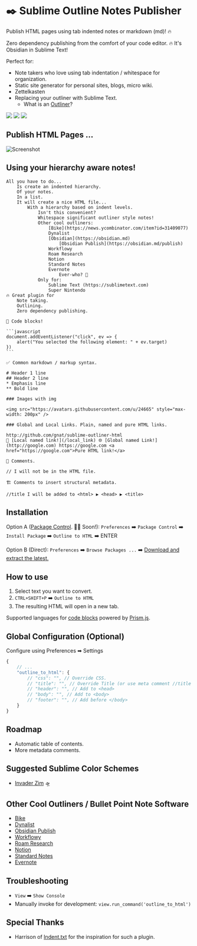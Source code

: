# ✒️ Sublime Outline Notes Publisher
Publish HTML pages using tab indented notes or markdown (md)! 🔥

Zero dependency publishing from the comfort of your code editor. 🔥 It's Obsidian in Sublime Text!

Perfect for:

* Note takers who love using tab indentation / whitespace for organization.
* Static site generator for personal sites, blogs, micro wiki.
* Zettelkasten
* Replacing your outliner with Sublime Text.
  * What is an [Outliner](https://en.wikipedia.org/wiki/Outliner)?

<a href="https://github.com/gnat/sublime-outline-notes-publisher/tags">
    <img src="https://img.shields.io/github/v/tag/gnat/sublime-outline-notes-publisher?label=release&style=for-the-badge&color=%230288D1" /></a>
<a href="https://packagecontrol.io/packages/Outline%20Notes%20Publisher">
    <img src="https://img.shields.io/packagecontrol/dt/Outline%20Notes%20Publisher?style=for-the-badge&color=%2315b713" /></a>
<a href="https://www.sublimetext.com/">
    <img src="https://img.shields.io/badge/Only%20For-Sublime-ff9800?logo=sublime%20text&style=for-the-badge" /></a>

## Publish HTML Pages ...

![Screenshot](https://user-images.githubusercontent.com/24665/169327275-2b53060d-22ce-40b5-90d1-10c5399d81c2.png)

## Using your hierarchy aware notes!

````
All you have to do...
    Is create an indented hierarchy.
    Of your notes.
    In a list.
    It will create a nice HTML file...
        With a hierarchy based on indent levels.
            Isn't this convenient?
            Whitespace significant outliner style notes!
            Other cool outliners:
                [Bike](https://news.ycombinator.com/item?id=31409077)
                Dynalist
                [Obsidian](https://obsidian.md)
                    [Obsidian Publish](https://obsidian.md/publish)
                Workflowy
                Roam Research
                Notion
                Standard Notes
                Evernote
                    Ever-who? 🐘
            Only for:
                Sublime Text (https://sublimetext.com)
                Super Nintendo
🔥 Great plugin for
    Note taking.
    Outlining.
    Zero dependency publishing.

🚧 Code blocks!

```javascript
document.addEventListener("click", ev => {
    alert("You selected the following element: " + ev.target)
})
```

✅ Common markdown / markup syntax.

# Header 1 line
## Header 2 line
* Emphasis line
** Bold line

### Images with img

<img src="https://avatars.githubusercontent.com/u/24665" style="max-width: 200px" />

### Global and Local Links. Plain, named and pure HTML links.

http://github.com/gnat/sublime-outliner-html
🔗 [Local named link!](/local_link) 🌐 [Global named Link!](http://google.com) https://google.com <a href="https://google.com">Pure HTML link!</a>

💬 Comments.

// I will not be in the HTML file.

🏗️ Comments to insert structural metadata.

//title I will be added to <html> ▶️ <head> ▶️ <title>
````

## Installation

Option A ([Package Control](https://github.com/wbond/package_control_channel/pull/8542). 🙏🏻 Soon!): `Preferences` ➡️ `Package Control` ➡️ `Install Package` ➡️ `Outline to HTML` ➡️ ENTER

Option B (Direct): `Preferences` ➡️ `Browse Packages ...` ➡️ [Download and extract the latest.](https://github.com/gnat/sublime-outline-notes-publisher/archive/refs/heads/main.zip)


## How to use

1. Select text you want to convert.
2. `CTRL+SHIFT+P` ➡️ `Outline to HTML`
3. The resulting HTML will open in a new tab.

Supported languages for [code blocks](https://prismjs.com/#supported-languages) powered by [Prism.js](https://prismjs.com).

## Global Configuration (Optional)

Configure using Preferences ➡ Settings

```js
{
    // ...
    "outline_to_html": {
        // "css": "", // Override CSS.
        // "title": "", // Override Title (or use meta comment //title ...)
        // "header": "", // Add to <head>
        // "body": "", // Add to <body>
        // "footer": "", // Add before </body>
    }
}
```

## Roadmap

* Automatic table of contents.
* More metadata comments.

## Suggested Sublime Color Schemes

* [Invader Zim](https://github.com/gnat/sublime-invader-zim) 🛸

## Other Cool Outliners / Bullet Point Note Software

* [Bike](https://www.hogbaysoftware.com/bike/)
* [Dynalist](https://dynalist.io/)
* [Obsidian Publish](https://obsidian.md/publish)
* [Workflowy](https://workflowy.com/)
* [Roam Research](https://roamresearch.com/)
* [Notion](https://www.notion.so/)
* [Standard Notes](https://standardnotes.com/)
* [Evernote](https://www.evernote.com/)

## Troubleshooting

* `View` ➡️ `Show Console`
* Manually invoke for development: `view.run_command('outline_to_html')`

## Special Thanks

* Harrison of [Indent.txt](https://github.com/Harrison-M/indent.txt) for the inspiration for such a plugin.
